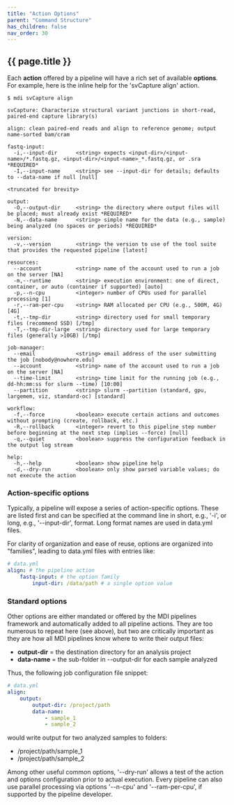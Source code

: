 ```yaml
---
title: "Action Options"
parent: "Command Structure"
has_children: false
nav_order: 30
---
```


## {{ page.title }}

Each **action** offered by a pipeline will have a rich set of available **options**. 
For example, here is the inline help for the 'svCapture align' action.

```
$ mdi svCapture align

svCapture: Characterize structural variant junctions in short-read, paired-end capture library(s)

align: clean paired-end reads and align to reference genome; output name-sorted bam/cram

fastq-input:
  -i,--input-dir      <string> expects <input-dir>/<input-name>/*.fastq.gz, <input-dir>/<input-name>_*.fastq.gz, or .sra *REQUIRED*
  -I,--input-name     <string> see --input-dir for details; defaults to --data-name if null [null]

<truncated for brevity> 

output:
  -O,--output-dir     <string> the directory where output files will be placed; must already exist *REQUIRED*
  -N,--data-name      <string> simple name for the data (e.g., sample) being analyzed (no spaces or periods) *REQUIRED*

version:
  -v,--version        <string> the version to use of the tool suite that provides the requested pipeline [latest]

resources:
  --account           <string> name of the account used to run a job on the server [NA]
  -m,--runtime        <string> execution environment: one of direct, container, or auto (container if supported) [auto]
  -p,--n-cpu          <integer> number of CPUs used for parallel processing [1]
  -r,--ram-per-cpu    <string> RAM allocated per CPU (e.g., 500M, 4G) [4G]
  -t,--tmp-dir        <string> directory used for small temporary files (recommend SSD) [/tmp]
  -T,--tmp-dir-large  <string> directory used for large temporary files (generally >10GB) [/tmp]

job-manager:
  --email             <string> email address of the user submitting the job [nobody@nowhere.edu]
  --account           <string> name of the account used to run a job on the server [NA]
  --time-limit        <string> time limit for the running job (e.g., dd-hh:mm:ss for slurm --time) [10:00]
  --partition         <string> slurm --partition (standard, gpu, largemem, viz, standard-oc) [standard]

workflow:
  -f,--force          <boolean> execute certain actions and outcomes without prompting (create, rollback, etc.) 
  -R,--rollback       <integer> revert to this pipeline step number before beginning at the next step (implies --force) [null]
  -q,--quiet          <boolean> suppress the configuration feedback in the output log stream 

help:
  -h,--help           <boolean> show pipeline help 
  -d,--dry-run        <boolean> only show parsed variable values; do not execute the action 
```

### Action-specific options

Typically, a pipeline will expose a series of action-specific options. 
These are listed first and can be specified at the command line in short, 
e.g., '-i', or long, e.g., '--input-dir', format. 
Long format names are used in data.yml files.

For clarity of organization and ease of reuse, options are organized into "families",
leading to data.yml files with entries like:

```yml
# data.yml
align: # the pipeline action
    fastq-input: # the option family
        input-dir: /data/path # a single option value
```

### Standard options

Other options are either mandated or offered by the MDI pipelines framework
and automatically added to all pipeline actions. They are too numerous to 
repeat here (see above), but two are critically important as they are how all MDI pipelines know where to write their output files:

- **output-dir** = the destination directory for an analysis project
- **data-name** = the sub-folder in --output-dir for each sample analyzed

Thus, the following job configuration file snippet:

```yml
# data.yml
align:
    output:
        output-dir: /project/path
        data-name: 
            - sample_1
            - sample_2
```

would write output for two analyzed samples to folders:

- /project/path/sample_1
- /project/path/sample_2

Among other useful common options, '--dry-run' allows a 
test of the action and options configuration prior to actual execution.
Every pipeline can also use parallel processing via options '--n-cpu' and 
'--ram-per-cpu', if supported by the pipeline developer.
